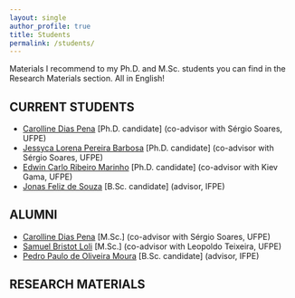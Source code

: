 ```yaml
---
layout: single
author_profile: true
title: Students
permalink: /students/
---
```

Materials I recommend to my Ph.D. and M.Sc. students you can find in the Research Materials section. All in English!

## CURRENT STUDENTS
- [Carolline Dias Pena](http://lattes.cnpq.br/3172061554093280) \[Ph.D. candidate\] (co-advisor with Sérgio Soares, UFPE)
- [Jessyca Lorena Pereira Barbosa](http://lattes.cnpq.br/6951473307764949) \[Ph.D. candidate\] (co-advisor with Sérgio Soares, UFPE)
- [Edwin Carlo Ribeiro Marinho](http://lattes.cnpq.br/3157341399726804) \[Ph.D. candidate\] (co-advisor with Kiev Gama, UFPE)
- [Jonas Feliz de Souza](http://lattes.cnpq.br/9835625632853421) \[B.Sc. candidate\] (advisor, IFPE)

## ALUMNI
- [Carolline Dias Pena](http://lattes.cnpq.br/3172061554093280) \[M.Sc.\] (co-advisor with Sérgio Soares, UFPE)
- [Samuel Bristot Loli](http://lattes.cnpq.br/6906525639794139) \[M.Sc.\] (co-advisor with Leopoldo Teixeira, UFPE)
- [Pedro Paulo de Oliveira Moura](http://lattes.cnpq.br/5107529910755765) \[B.Sc. candidate\] (advisor, IFPE)

## RESEARCH MATERIALS

<TODO>
